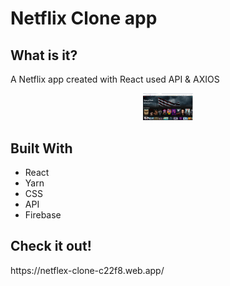 <h1>Netflix Clone app</h1>

<h2>What is it?</h2>
A Netflix app created with React used API & AXIOS
<p>

<p align="center">
<img alt="netflix app" src="./netflix-deploy.png" style="width: 80px;">
</p>

<h2>Built With</h2>
<ul>
  <li>React</li>
  <li>Yarn</li>
  <li>CSS</li>
  <li>API</li>
  <li>Firebase</li>
</ul>

<h2>Check it out!</h2>
https://netflex-clone-c22f8.web.app/
